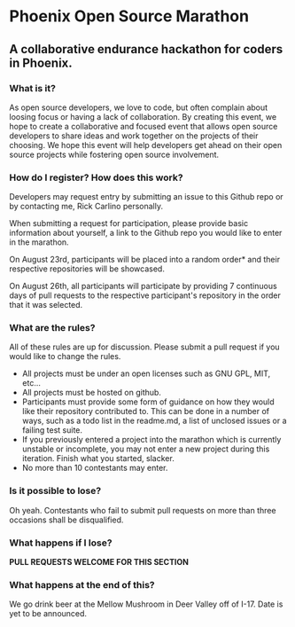 Phoenix Open Source Marathon
============================
A collaborative endurance hackathon for coders in Phoenix.
---

### What is it?
As open source developers, we love to code, but often complain about loosing focus or having a lack of collaboration. By creating this event, we hope to create a collaborative and focused event that allows open source developers to share ideas and work together on the projects of their choosing. We hope this event will help developers get ahead on their open source projects while fostering open source involvement.

### How do I register? How does this work?

Developers may request entry by submitting an issue to this Github repo or by contacting me, Rick Carlino personally.

When submitting a request for participation, please provide basic information about yourself, a link to the Github repo you would like to enter in the marathon.

On August 23rd, participants will be placed into a random order* and their respective repositories will be showcased.

On August 26th, all participants will participate by providing 7 continuous days of pull requests to the respective participant's repository in the order that it was selected.

### What are the rules?
All of these rules are up for discussion. Please submit a pull request if you would like to change the rules.
 * All projects must be under an open licenses such as GNU GPL, MIT, etc...
 * All projects must be hosted on github.
 * Participants must provide some form of guidance on how they would like their repository contributed to. This can be done in a number of ways, such as a todo list in the readme.md, a list of unclosed issues or a failing test suite.
 * If you previously entered a project into the marathon which is currently unstable or incomplete, you may not enter a new project during this iteration. Finish what you started, slacker.
 * No more than 10 contestants may enter.

### Is it possible to lose?
Oh yeah. Contestants who fail to submit pull requests on more than three occasions shall be disqualified.
 
### What happens if I lose?
 **PULL REQUESTS WELCOME FOR THIS SECTION**

### What happens at the end of this?
We go drink beer at the Mellow Mushroom in Deer Valley off of I-17. Date is yet to be announced.
